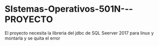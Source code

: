 # SIstemas-Operativos-501N---PROYECTO

El proyecto necesita la libreria del jdbc de SQL Seerver 2017 para linux y montarla y se quita el error
